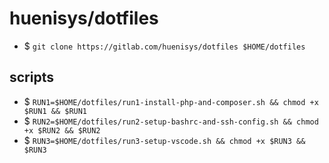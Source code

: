 # huenisys/dotfiles

- $ ``git clone https://gitlab.com/huenisys/dotfiles $HOME/dotfiles``  

## scripts

- $ ``RUN1=$HOME/dotfiles/run1-install-php-and-composer.sh && chmod +x $RUN1 && $RUN1``
- $ ``RUN2=$HOME/dotfiles/run2-setup-bashrc-and-ssh-config.sh && chmod +x $RUN2 && $RUN2``
- $ ``RUN3=$HOME/dotfiles/run3-setup-vscode.sh && chmod +x $RUN3 && $RUN3``

